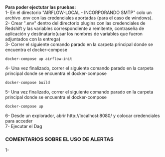 __Para poder ejectutar las pruebas:__    
1- En el directorio "AIRFLOW-LOCAL - INCORPORANDO SMTP" colo un archivo .env con las credenciales aportadas (para el caso de windows).   
2- Crear ".env" dentro del directorio plugins con las credenciales de Redshift y las variables correspondiente a remitente, contraseña de aplicación y destinatario(usar los nombres de variables que fueron adjuntados con la entrega)  
3- Correr el siguiente comando parado en la carpeta principal donde se encuentra el docker-compose  
~~~
docker-compose up airflow-init
~~~
4- Una vez finalizado, correr el siguiente comando parado en la carpeta principal donde se encuentra el docker-compose  
~~~
docker-compose build
~~~
5- Una vez finalizado, correr el siguiente comando parado en la carpeta principal donde se encuentra el docker-compose  
~~~
docker-compose up
~~~
6- Desde un explorador, abrir http://localhost:8080/ y colocar credenciales para acceder  
7- Ejecutar el Dag  

### COMENTARIOS SOBRE EL USO DE ALERTAS
1-
